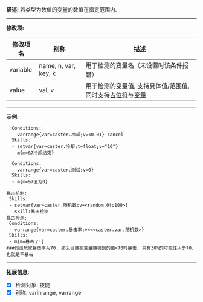 **描述:** 若类型为数值的变量的数值在指定范围内.

---

**修改项:**

| 修改项名  | 别称           | 描述                      |
| --------- | -------------- | ------------------------- |
| variable | name, n, var, key, k | 用于检测的变量名（未设置时该条件报错） |
| value | val, v | 用于检测的变量值, 支持具体值/范围值, 同时支持[占位符](/技能/占位符)与[变量](/技能/变量) |

---

**示例:**

```
  Conditions:
  - varrange{var=caster.冷却;v=<0.01} cancel
  Skills:
  - setvar{var=caster.冷却;t=float;v="10"}
  - m{m=&7冷却结束}
```

```
  Conditions:
  - varrange{var=caster.测试;v=0}
  Skills:
  - m{m=&7值为0}
```
```
暴击机制:
 Skills:
 - setvar{var=caster.随机数;v=<random.0to100>}
 - skill:暴击检测
暴击检测;
 Conditions:
 - varrange{var=caster.暴击率;v=<<caster.var.随机数>}
 Skills:
 - m{m=暴击了!}
###假设玩家暴击率为70, 那么当随机变量随机到的值<70时暴击, 只有30%的可能性大于70, 也就是不暴击
```

---

**拓展信息:**

- [x] 检测对象: 技能
- [x] 别称: varinrange, varrange